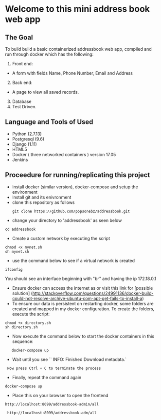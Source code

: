 # Welcome to this mini address book web app 
## The Goal
To build build a basic containerized addressbook web app, compiled and run through docker which has the following:
1. Front end:
- A form with fields Name, Phone Number, Email and Address
2. Back end:
- A page to view all saved records.
3. Database
4. Test Driven.
## Language and Tools of Used
- Python (2.7.13)
- Postgresql (9.6)
- Django (1.11)
- HTML5
- Docker ( three networked containers ) version 17.05
- Jenkins 
## Proceedure for running/replicating this project
- Install docker (similar version), docker-compose and setup the environment
- Install git and its enivronment
- clone this repository as follows
  ```
  git clone https://github.com/popsonebz/addressbook.git
  ```
- change your directory to 'addressbook' as seen below
```
cd addressbook
```
- Create a custom network by executing the script
```
chmod +x mynet.sh
sh mynet.sh
```
- use the command below to see if a virtual network is created 
```
ifconfig
```
You should see an interface beginning with "br" and having the ip 172.18.0.1
- Ensure docker can access the internet as or visit this link for [possible solution] (http://stackoverflow.com/questions/24991136/docker-build-could-not-resolve-archive-ubuntu-com-apt-get-fails-to-install-a)
- To ensure our data is persistent on restarting docker, some folders are created and mapped in my docker configuration. To create the folders,
execute the script:
```
chmod +x directory.sh
sh directory.sh
```
- Now execute the command below to start the docker containers in this sequence:
```
   docker-compose up
```
- Wait until you see 
``
INFO: Finished Download metadata.`
```
 Now press Ctrl + C to terminate the process
```
- Finally, repeat the command again
```
docker-compose up
```
- Place this on your browser to open the frontend
```
http://localhost:8099/addressbook-admin/all
```
```
 http://localhost:8099/addressbook-adm/all
```
